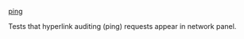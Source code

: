 <a href="#" id="pingLink">ping</a>

Tests that hyperlink auditing (ping) requests appear in network panel.
